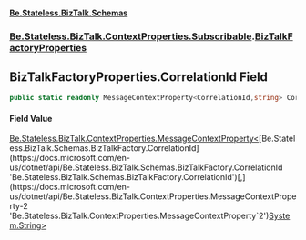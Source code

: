 #### [Be.Stateless.BizTalk.Schemas](README.md 'README')
### [Be.Stateless.BizTalk.ContextProperties.Subscribable](Be.Stateless.BizTalk.ContextProperties.Subscribable.md 'Be.Stateless.BizTalk.ContextProperties.Subscribable').[BizTalkFactoryProperties](BizTalkFactoryProperties.md 'Be.Stateless.BizTalk.ContextProperties.Subscribable.BizTalkFactoryProperties')

## BizTalkFactoryProperties.CorrelationId Field

```csharp
public static readonly MessageContextProperty<CorrelationId,string> CorrelationId;
```

#### Field Value
[Be.Stateless.BizTalk.ContextProperties.MessageContextProperty&lt;](https://docs.microsoft.com/en-us/dotnet/api/Be.Stateless.BizTalk.ContextProperties.MessageContextProperty-2 'Be.Stateless.BizTalk.ContextProperties.MessageContextProperty`2')[Be.Stateless.BizTalk.Schemas.BizTalkFactory.CorrelationId](https://docs.microsoft.com/en-us/dotnet/api/Be.Stateless.BizTalk.Schemas.BizTalkFactory.CorrelationId 'Be.Stateless.BizTalk.Schemas.BizTalkFactory.CorrelationId')[,](https://docs.microsoft.com/en-us/dotnet/api/Be.Stateless.BizTalk.ContextProperties.MessageContextProperty-2 'Be.Stateless.BizTalk.ContextProperties.MessageContextProperty`2')[System.String](https://docs.microsoft.com/en-us/dotnet/api/System.String 'System.String')[&gt;](https://docs.microsoft.com/en-us/dotnet/api/Be.Stateless.BizTalk.ContextProperties.MessageContextProperty-2 'Be.Stateless.BizTalk.ContextProperties.MessageContextProperty`2')